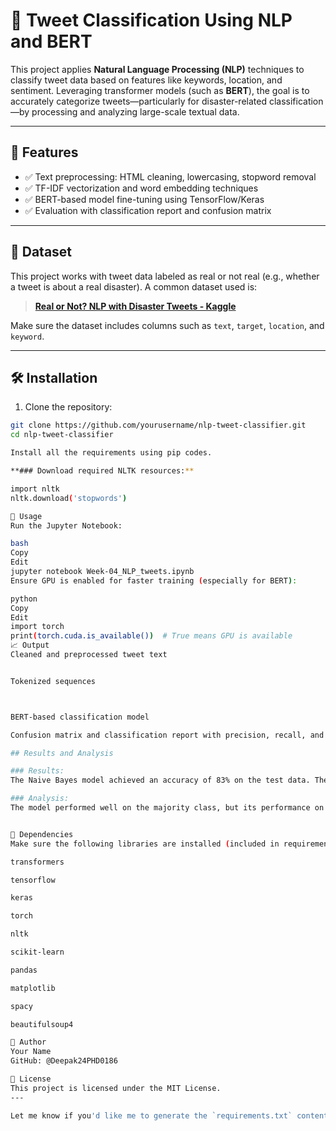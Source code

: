 # 🧠 Tweet Classification Using NLP and BERT

This project applies **Natural Language Processing (NLP)** techniques to classify tweet data based on features like keywords, location, and sentiment. Leveraging transformer models (such as **BERT**), the goal is to accurately categorize tweets—particularly for disaster-related classification—by processing and analyzing large-scale textual data.

---

## 📌 Features

- ✅ Text preprocessing: HTML cleaning, lowercasing, stopword removal  
- ✅ TF-IDF vectorization and word embedding techniques  
- ✅ BERT-based model fine-tuning using TensorFlow/Keras  
- ✅ Evaluation with classification report and confusion matrix

---

## 📂 Dataset

This project works with tweet data labeled as real or not real (e.g., whether a tweet is about a real disaster). A common dataset used is:

> **[Real or Not? NLP with Disaster Tweets - Kaggle](https://www.kaggle.com/competitions/nlp-getting-started)**

Make sure the dataset includes columns such as `text`, `target`, `location`, and `keyword`.

---

## 🛠️ Installation

1. Clone the repository:

```bash
git clone https://github.com/yourusername/nlp-tweet-classifier.git
cd nlp-tweet-classifier

Install all the requirements using pip codes.

**### Download required NLTK resources:**

import nltk
nltk.download('stopwords')

🧪 Usage
Run the Jupyter Notebook:

bash
Copy
Edit
jupyter notebook Week-04_NLP_tweets.ipynb
Ensure GPU is enabled for faster training (especially for BERT):

python
Copy
Edit
import torch
print(torch.cuda.is_available())  # True means GPU is available
📈 Output
Cleaned and preprocessed tweet text


Tokenized sequences



BERT-based classification model

Confusion matrix and classification report with precision, recall, and F1 score

## Results and Analysis

### Results:
The Naive Bayes model achieved an accuracy of 83% on the test data. The confusion matrix shows that the model performs well on Class A but struggles with Class B.

### Analysis:
The model performed well on the majority class, but its performance on the minority class could be improved. We plan to try different hyperparameters and other models, such as Logistic Regression, to improve performance.


📎 Dependencies
Make sure the following libraries are installed (included in requirements.txt):

transformers

tensorflow

keras

torch

nltk

scikit-learn

pandas

matplotlib

spacy

beautifulsoup4

👤 Author
Your Name
GitHub: @Deepak24PHD0186

📄 License
This project is licensed under the MIT License.
---

Let me know if you'd like me to generate the `requirements.txt` content from the notebook code too.




